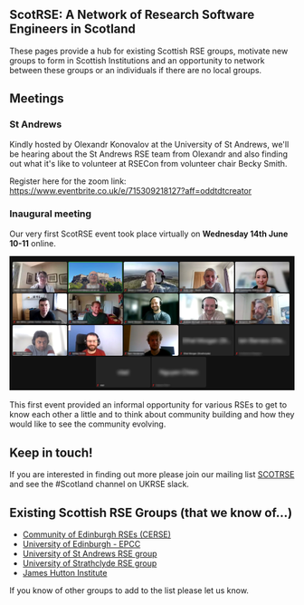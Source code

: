 ## ScotRSE:  A Network of Research Software Engineers in Scotland

These pages provide a hub for existing Scottish RSE groups, motivate new groups to form in Scottish Institutions and an opportunity to network between these groups or an individuals if there are no local groups. 

## Meetings

### St Andrews 

Kindly hosted by Olexandr Konovalov at the University of St Andrews, we'll be hearing about the St Andrews RSE team from Olexandr and also finding out what it's like to volunteer at RSECon from volunteer chair Becky Smith.

Register here for the zoom link:  https://www.eventbrite.co.uk/e/715309218127?aff=oddtdtcreator

### Inaugural meeting

Our very first ScotRSE event took place virtually on **Wednesday 14th June 10-11** online.

![Attendees at the inaugural event.](imgs/ScotRSEInaugural-blurr.png)

This first event provided an informal opportunity for various RSEs to get to know each other a little and to think about community building and how they would like to see the community evolving.



## Keep in touch!

If you are interested in finding out more please join our mailing list [SCOTRSE](https://www.jiscmail.ac.uk/cgi-bin/webadmin?A0=SCOTRSE) and see the #Scotland channel on UKRSE slack.

## Existing Scottish RSE Groups (that we know of...)

* [Community of Edinburgh RSEs (CERSE)](https://cerse.github.io)
* [University of Edinburgh - EPCC](https://www.epcc.ed.ac.uk)
* [University of St Andrews RSE group](https://rse.cs.st-andrews.ac.uk/)
* [University of Strathclyde RSE group](https://www.strath.ac.uk/science/computerinformationsciences/hackyhour/)
* [James Hutton Institute](https://www.hutton.ac.uk/)

If you know of other groups to add to the list please let us know.
